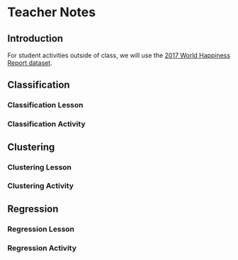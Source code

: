 # Teacher Notes

## Introduction 


For student activities outside of class, we will use the [2017 World Happiness Report dataset](https://www.kaggle.com/unsdsn/world-happiness). 


## Classification

### Classification Lesson

### Classification Activity


## Clustering

### Clustering Lesson

### Clustering Activity


## Regression

### Regression Lesson

### Regression Activity
